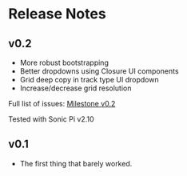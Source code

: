 # Release Notes

## v0.2
- More robust bootstrapping
- Better dropdowns using Closure UI components
- Grid deep copy in track type UI dropdown
- Increase/decrease grid resolution

Full list of issues: [Milestone v0.2](https://github.com/josephburnett/hive-jam/issues?q=is%3Aissue+milestone%3Av0.2+is%3Aclosed)

Tested with Sonic Pi v2.10

## v0.1
- The first thing that barely worked.
